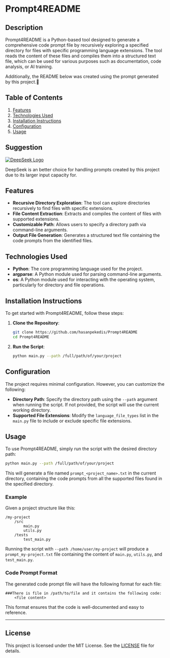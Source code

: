 # Prompt4README

## Description
Prompt4README is a Python-based tool designed to generate a comprehensive code prompt file by recursively exploring a specified directory for files with specific programming language extensions. The tool reads the content of these files and compiles them into a structured text file, which can be used for various purposes such as documentation, code analysis, or AI training.

Additionally, the README below was created using the prompt generated by this project.🤗

## Table of Contents
1. [Features](#features)
2. [Technologies Used](#technologies-used)
3. [Installation Instructions](#installation-instructions)
4. [Configuration](#configuration)
5. [Usage](#usage)

## Suggestion
[![DeepSeek Logo](https://raw.githubusercontent.com/deepseek-ai/DeepSeek-V2/refs/heads/main/figures/logo.svg)](https://chat.deepseek.com)

DeepSeek is an better choice for handling prompts created by this project due to its larger input capacity for.

## Features
- **Recursive Directory Exploration**: The tool can explore directories recursively to find files with specific extensions.
- **File Content Extraction**: Extracts and compiles the content of files with supported extensions.
- **Customizable Path**: Allows users to specify a directory path via command-line arguments.
- **Output File Generation**: Generates a structured text file containing the code prompts from the identified files.

## Technologies Used
- **Python**: The core programming language used for the project.
- **argparse**: A Python module used for parsing command-line arguments.
- **os**: A Python module used for interacting with the operating system, particularly for directory and file operations.

## Installation Instructions
To get started with Prompt4README, follow these steps:

1. **Clone the Repository**:
   ```bash
   git clone https://github.com/hasanpekedis/Prompt4README
   cd Prompt4README
   ```

2. **Run the Script**:
   ```bash
   python main.py --path /full/path/of/your/project
   ```

## Configuration
The project requires minimal configuration. However, you can customize the following:

- **Directory Path**: Specify the directory path using the `--path` argument when running the script. If not provided, the script will use the current working directory.
- **Supported File Extensions**: Modify the `language_file_types` list in the `main.py` file to include or exclude specific file extensions.

## Usage
To use Prompt4README, simply run the script with the desired directory path:

```bash
python main.py --path /full/path/of/your/project
```

This will generate a file named `prompt_<project_name>.txt` in the current directory, containing the code prompts from all the supported files found in the specified directory.

### Example
Given a project structure like this:

```
/my-project
    /src
        main.py
        utils.py
    /tests
        test_main.py
```

Running the script with `--path /home/user/my-project` will produce a `prompt_my-project.txt` file containing the content of `main.py`, `utils.py`, and `test_main.py`.

### Code Prompt Format
The generated code prompt file will have the following format for each file:

```
###There is file in /path/to/file and it contains the following code:
    <file content>
```

This format ensures that the code is well-documented and easy to reference.

---

## License
This project is licensed under the MIT License. See the [LICENSE](LICENSE) file for details.
